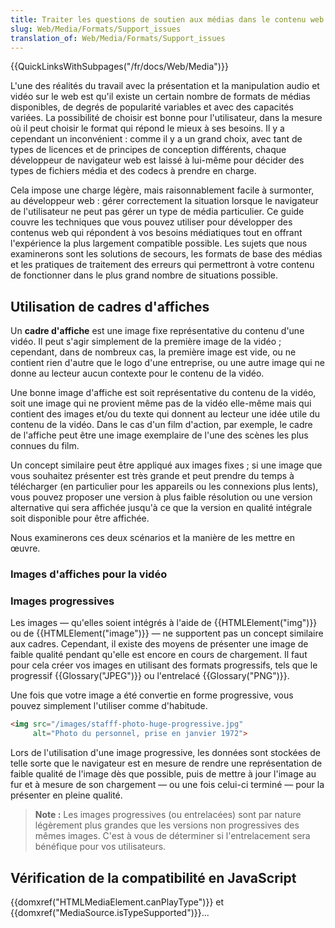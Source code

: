 ```yaml
---
title: Traiter les questions de soutien aux médias dans le contenu web
slug: Web/Media/Formats/Support_issues
translation_of: Web/Media/Formats/Support_issues
---
```


{{QuickLinksWithSubpages("/fr/docs/Web/Media")}}

L'une des réalités du travail avec la présentation et la manipulation audio et vidéo sur le web est qu'il existe un certain nombre de formats de médias disponibles, de degrés de popularité variables et avec des capacités variées. La possibilité de choisir est bonne pour l'utilisateur, dans la mesure où il peut choisir le format qui répond le mieux à ses besoins. Il y a cependant un inconvénient : comme il y a un grand choix, avec tant de types de licences et de principes de conception différents, chaque développeur de navigateur web est laissé à lui-même pour décider des types de fichiers média et des codecs à prendre en charge.

Cela impose une charge légère, mais raisonnablement facile à surmonter, au développeur web : gérer correctement la situation lorsque le navigateur de l'utilisateur ne peut pas gérer un type de média particulier. Ce guide couvre les techniques que vous pouvez utiliser pour développer des contenus web qui répondent à vos besoins médiatiques tout en offrant l'expérience la plus largement compatible possible. Les sujets que nous examinerons sont les solutions de secours, les formats de base des médias et les pratiques de traitement des erreurs qui permettront à votre contenu de fonctionner dans le plus grand nombre de situations possible.

## Utilisation de cadres d'affiches

Un **cadre d'affiche** est une image fixe représentative du contenu d'une vidéo. Il peut s'agir simplement de la première image de la vidéo ; cependant, dans de nombreux cas, la première image est vide, ou ne contient rien d'autre que le logo d'une entreprise, ou une autre image qui ne donne au lecteur aucun contexte pour le contenu de la vidéo.

Une bonne image d'affiche est soit représentative du contenu de la vidéo, soit une image qui ne provient même pas de la vidéo elle-même mais qui contient des images et/ou du texte qui donnent au lecteur une idée utile du contenu de la vidéo. Dans le cas d'un film d'action, par exemple, le cadre de l'affiche peut être une image exemplaire de l'une des scènes les plus connues du film.

Un concept similaire peut être appliqué aux images fixes ; si une image que vous souhaitez présenter est très grande et peut prendre du temps à télécharger (en particulier pour les appareils ou les connexions plus lents), vous pouvez proposer une version à plus faible résolution ou une version alternative qui sera affichée jusqu'à ce que la version en qualité intégrale soit disponible pour être affichée.

Nous examinerons ces deux scénarios et la manière de les mettre en œuvre.

### Images d'affiches pour la vidéo

### Images progressives

Les images — qu'elles soient intégrés à l'aide de {{HTMLElement("img")}} ou de {{HTMLElement("image")}} — ne supportent pas un concept similaire aux cadres. Cependant, il existe des moyens de présenter une image de faible qualité pendant qu'elle est encore en cours de chargement. Il faut pour cela créer vos images en utilisant des formats progressifs, tels que le progressif {{Glossary("JPEG")}} ou l'entrelacé {{Glossary("PNG")}}.

Une fois que votre image a été convertie en forme progressive, vous pouvez simplement l'utiliser comme d'habitude.

```html
<img src="/images/stafff-photo-huge-progressive.jpg"
     alt="Photo du personnel, prise en janvier 1972">
```

Lors de l'utilisation d'une image progressive, les données sont stockées de telle sorte que le navigateur est en mesure de rendre une représentation de faible qualité de l'image dès que possible, puis de mettre à jour l'image au fur et à mesure de son chargement — ou une fois celui-ci terminé — pour la présenter en pleine qualité.

> **Note :** Les images progressives (ou entrelacées) sont par nature légèrement plus grandes que les versions non progressives des mêmes images. C'est à vous de déterminer si l'entrelacement sera bénéfique pour vos utilisateurs.

## Vérification de la compatibilité en JavaScript

{{domxref("HTMLMediaElement.canPlayType")}} et {{domxref("MediaSource.isTypeSupported")}}...
